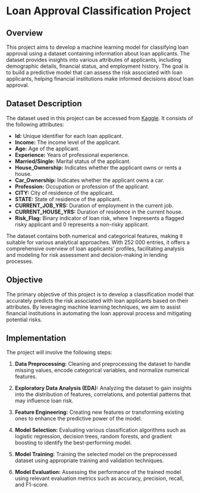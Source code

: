 # Loan Approval Classification Project

## Overview

This project aims to develop a machine learning model for classifying loan approval using a dataset containing information about loan applicants. The dataset provides insights into various attributes of applicants, including demographic details, financial status, and employment history. The goal is to build a predictive model that can assess the risk associated with loan applicants, helping financial institutions make informed decisions about loan approval.

## Dataset Description

The dataset used in this project can be accessed from [Kaggle](https://www.kaggle.com/datasets/rohit265/loan-approval-dataset?resource=download). It consists of the following attributes:

- **Id:** Unique identifier for each loan applicant.
- **Income:** The income level of the applicant.
- **Age:** Age of the applicant.
- **Experience:** Years of professional experience.
- **Married/Single:** Marital status of the applicant.
- **House_Ownership:** Indicates whether the applicant owns or rents a house.
- **Car_Ownership:** Indicates whether the applicant owns a car.
- **Profession:** Occupation or profession of the applicant.
- **CITY:** City of residence of the applicant.
- **STATE:** State of residence of the applicant.
- **CURRENT_JOB_YRS:** Duration of employment in the current job.
- **CURRENT_HOUSE_YRS:** Duration of residence in the current house.
- **Risk_Flag:** Binary indicator of loan risk, where 1 represents a flagged risky applicant and 0 represents a non-risky applicant.

The dataset contains both numerical and categorical features, making it suitable for various analytical approaches. With 252 000 entries, it offers a comprehensive overview of loan applicants' profiles, facilitating analysis and modeling for risk assessment and decision-making in lending processes.

## Objective

The primary objective of this project is to develop a classification model that accurately predicts the risk associated with loan applicants based on their attributes. By leveraging machine learning techniques, we aim to assist financial institutions in automating the loan approval process and mitigating potential risks.

## Implementation

The project will involve the following steps:

1. **Data Preprocessing:** Cleaning and preprocessing the dataset to handle missing values, encode categorical variables, and normalize numerical features.

2. **Exploratory Data Analysis (EDA):** Analyzing the dataset to gain insights into the distribution of features, correlations, and potential patterns that may influence loan risk.

3. **Feature Engineering:** Creating new features or transforming existing ones to enhance the predictive power of the model.

4. **Model Selection:** Evaluating various classification algorithms such as logistic regression, decision trees, random forests, and gradient boosting to identify the best-performing model.

5. **Model Training:** Training the selected model on the preprocessed dataset using appropriate training and validation techniques.

6. **Model Evaluation:** Assessing the performance of the trained model using relevant evaluation metrics such as accuracy, precision, recall, and F1-score.
